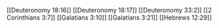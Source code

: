 [[Deuteronomy 18:16]]
[[Deuteronomy 18:17]]
[[Deuteronomy 33:2]]
[[2 Corinthians 3:7]]
[[Galatians 3:10]]
[[Galatians 3:21]]
[[Hebrews 12:29]]

